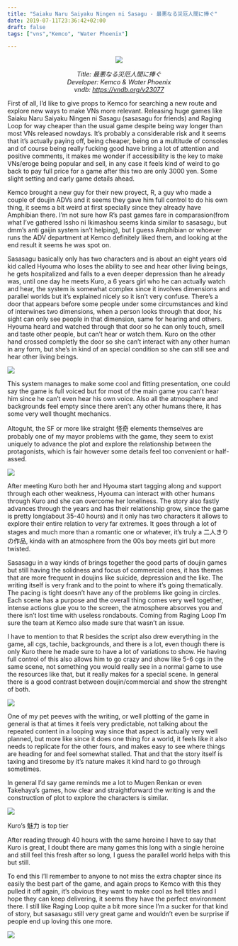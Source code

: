 ```yaml
---
title: "Saiaku Naru Saiyaku Ningen ni Sasagu - 最悪なる災厄人間に捧ぐ"
date: 2019-07-11T23:36:42+02:00
draft: false
tags: ["vns","Kemco", "Water Phoenix"]

---
```


<center>

![](/unikansou/images/sasasagu/1.jpg)

*Title: 最悪なる災厄人間に捧ぐ <br/>
Developer: Kemco & Water Phoenix <br/>
vndb: https://vndb.org/v23077*

</center>


First of all, I’d like to give props to Kemco for searching a new route and explore new ways to make VNs more relevant. Releasing huge games like Saiaku Naru Saiyaku Ningen ni Sasagu (sasasagu for friends) and Raging Loop for way cheaper than the usual game despite being way longer than most VNs released nowdays. It’s probably a considerable risk and it seems that it’s actually paying off, being cheaper, being on a multitude of consoles and of course being really fucking good have bring a lot of attention and positive comments, it makes me wonder if accessibility is the key to make VNs/eroge being popular and sell, in any case it feels kind of weird to go back to pay full price for a game after this two are only 3000 yen. Some slight setting and early game details ahead.

<!--more-->

Kemco brought a new guy for their new proyect, R, a guy who made a couple of doujin ADVs and it seems they gave him full control to do his own thing, it seems a bit weird at first specially since they already have Amphibian there. I’m not sure how R’s past games fare in comparasion(from what I’ve gathered Issho ni Ikimashou seems kinda similar to sasasagu, but dmm’s anti gaijin system isn’t helping), but I guess Amphibian or whoever runs the ADV department at Kemco definitely liked them, and looking at the end result it seems he was spot on.

Sasasagu basically only has two characters and is about an eight years old kid called Hyouma who loses the ability to see and hear other living beings, he gets hospitalized and falls to a even deeper depression than he already was, until one day he meets Kuro, a 6 years girl who he can actually watch and hear, the system is somewhat complex since it involves dimensions and parallel worlds but it’s explained nicely so it isn’t very confuse. There’s a door that appears before some people under some circumstances and kind of interwines two dimensions, when a person looks through that door, his sight can only see people in that dimension, same for hearing and others. Hyouma heard and watched through that door so he can only touch, smell and taste other people, but can’t hear or watch them. Kuro on the other hand crossed completly the door so she can’t interact with any other human in any form, but she’s in kind of an special condition so she can still see and hear other living beings.

![](/unikansou/images/sasasagu/2.jpg)

This system manages to make some cool and fitting presentation, one could say the game is full voiced but for most of the main game you can’t hear him since he can’t even hear his own voice. Also all the atmosphere and backgrounds feel empty since there aren’t any other humans there, it has some very well thought mechanics.

Altoguht, the SF or more like straight 怪奇 elements themselves are probably one of my mayor problems with the game, they seem to exist uniquely to advance the plot and explore the relationship between the protagonists, which is fair however some details feel too convenient or half-assed.

![](/unikansou/images/sasasagu/3.jpg)

After meeting Kuro both her and Hyouma start tagging along and support through each other weakness, Hyouma can interact with other humans through Kuro and she can overcome her loneliness. The story also fastly advances through the years and has their relationship grow, since the game is pretty long(about 35-40 hours) and it only has two characters it allows to explore their entire relation to very far extremes. It goes through a lot of stages and much more than a romantic one or whatever, it’s truly a 二人きりの作品, kinda with an atmosphere from the 00s boy meets girl but more twisted.

Sasasagu in a way kinds of brings together the good parts of doujin games but still having the solidness and focus of commercial ones, it has themes that are more frequent in doujins like suicide, depression and the like. The writing itself is very frank and to the point to where it’s going thematically. The pacing is tight doesn’t have any of the problems like going in circles. Each scene has a purpose and the overall thing comes very well together, intense actions glue you to the screen, the atmosphere absorves you and there isn’t lost time with useless rondabouts. Coming from Raging Loop I’m sure the team at Kemco also made sure that wasn’t an issue.

I have to mention to that R besides the script also drew everything in the game, all cgs, tachie, backgrounds, and there is a lot, even though there is only Kuro there he made sure to have a lot of variations to show. He having full control of this also allows him to go crazy and show like 5-6 cgs in the same scene, not something you would really see in a normal game to use the resources like that, but it really makes for a special scene. In general there is a good contrast between doujin/commercial and show the strenght of both.

![](/unikansou/images/sasasagu/4.jpg)

One of my pet peeves with the writing, or well plotting of the game in general is that at times it feels very predictable, not talking about the repeated content in a looping way since that aspect is actually very well planned, but more like since it does one thing for a world, it feels like it also needs to replicate for the other fours, and makes easy to see where things are heading for and feel somewhat stalled. That and that the story itself is taxing and tiresome by it’s nature makes it kind hard to go through sometimes.

In general I’d say game reminds me a lot to Mugen Renkan or even Takehaya’s games, how clear and straightforward the writing is and the construction of plot to explore the characters is similar.

![](/unikansou/images/sasasagu/5.jpg)

Kuro’s 魅力 is top tier

After reading through 40 hours with the same heroine I have to say that Kuro is great, I doubt there are many games this long with a single heroine and still feel this fresh after so long, I guess the parallel world helps with this but still.

To end this I’ll remember to anyone to not miss the extra chapter since its easily the best part of the game, and again props to Kemco with this they pulled it off again, it’s obvious they want to make cool as hell titles and I hope they can keep delivering, it seems they have the perfect environment there. I still like Raging Loop quite a bit more since I’m a sucker for that kind of story, but sasasagu still very great game and wouldn’t even be surprise if people end up loving this one more.

![](/unikansou/images/sasasagu/6.jpg)

